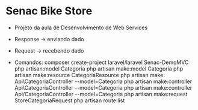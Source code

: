 # Senac Bike Store 

- Projeto da aula de Desenvolvimento de Web Services

- Response -> enviando dado

- Request -> recebendo dado 


- Comandos: 
        composer create-project laravel/laravel Senac-DemoMVC
        php artisan:model Categoria
        php artisan make:model Categoria
        php artisan make:resource CategoriaResource
        php artisan make: Api\CategoriaController --model=Categoria
        php artisan make:controller Api\CategoriaController --model=Categoria
        php artisan make:controller Api/CategoriaController --model=Categoria
        php artisan make:request StoreCategoriaRequest
        php artisan route:list

